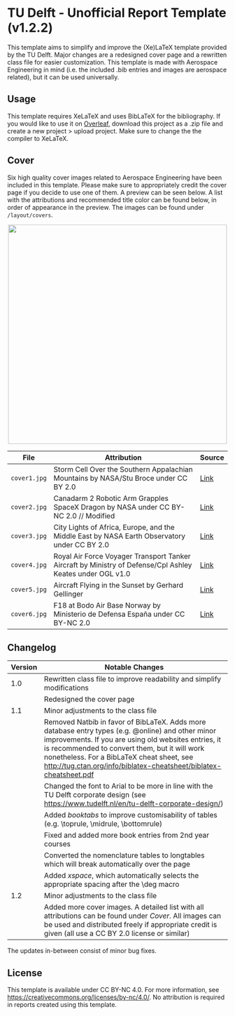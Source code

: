 # TU Delft - Unofficial Report Template (v1.2.2)
This template aims to simplify and improve the (Xe)LaTeX template provided by the TU Delft. Major changes are a redesigned cover page and a rewritten class file for easier customization. This template is made with Aerospace Engineering in mind (i.e. the included .bib entries and images are aerospace related), but it can be used universally.

## Usage

This template requires XeLaTeX and uses BibLaTeX for the bibliography. If you would like to use it on [Overleaf](https://overleaf.com), download this project as a .zip file and create a new project > upload project. Make sure to change the the compiler to XeLaTeX.

## Cover

Six high quality cover images related to Aerospace Engineering have been included in this template. Please make sure to appropriately credit the cover page if you decide to use one of them. A preview can be seen below. A list with the attributions and recommended title color can be found below, in order of appearance in the preview. The images can be found under `/layout/covers`.

<p align="center">
  <img align="centre"  src="https://github.com/dzwaneveld/TU-Delft-Unofficial-Report-Template/blob/master/layout/covers/covers.jpg" alt="" width="500" />
</p>

| File | Attribution | Source |
|------|---------|------|
| `cover1.jpg` | Storm Cell Over the Southern Appalachian Mountains by NASA/Stu Broce under CC BY 2.0 | [Link](https://www.flickr.com/photos/gsfc/14279896838) | 
| `cover2.jpg` | Canadarm 2 Robotic Arm Grapples SpaceX Dragon by NASA under CC BY-NC 2.0 // Modified | [Link](https://www.flickr.com/photos/nasa2explore/26298228022) | 
| `cover3.jpg` | City Lights of Africa, Europe, and the Middle East by NASA Earth Observatory under CC BY 2.0 | [Link](https://www.flickr.com/photos/gsfc/8247962102) | 
| `cover4.jpg` | Royal Air Force Voyager Transport Tanker Aircraft by Ministry of Defense/Cpl Ashley Keates under OGL v1.0 | [Link](https://commons.wikimedia.org/wiki/File:Royal_Air_Force_Voyager_at_Mount_Pleasant.jpg) | 
| `cover5.jpg` | Aircraft Flying in the Sunset by Gerhard Gellinger | [Link](https://pixabay.com/photos/travel-flying-aircraft-sky-sunset-1756152/) | 
| `cover6.jpg` | F18 at Bodo Air Base Norway by Ministerio de Defensa España under CC BY-NC 2.0 | [Link](https://www.flickr.com/photos/ejercitoaire/45748097871/) | 

## Changelog 

| Version | Notable Changes | 
|---------|-----------------|
| 1.0     | Rewritten class file to improve readability and simplify modifications |
|         | Redesigned the cover page |
| 1.1     | Minor adjustments to the class file |
|         | Removed Natbib in favor of BibLaTeX. Adds more database entry types (e.g. @online) and other minor improvements. If you are using old websites entries, it is recommended to convert them, but it will work nonetheless. For a BibLaTeX cheat sheet, see http://tug.ctan.org/info/biblatex-cheatsheet/biblatex-cheatsheet.pdf |
|         | Changed the font to Arial to be more in line with the TU Delft corporate design (see https://www.tudelft.nl/en/tu-delft-corporate-design/)  |
|         | Added *booktabs* to improve customisability of tables (e.g. \\toprule, \\midrule, \\bottomrule) |
|         | Fixed and added more book entries from 2nd year courses |
|         | Converted the nomenclature tables to longtables which will break automatically over the page |
|         | Added *xspace*, which automatically selects the appropriate spacing after the \\deg macro |
| 1.2     | Minor adjustments to the class file |
|         | Added more cover images. A detailed list with all attributions can be found under *Cover*. All images can be used and distributed freely if appropriate credit is given (all use a CC BY 2.0 license or similar) |

The updates in-between consist of minor bug fixes.

## License 

This template is available under CC BY-NC 4.0. For more information, see https://creativecommons.org/licenses/by-nc/4.0/. No attribution is required in reports created using this template.
